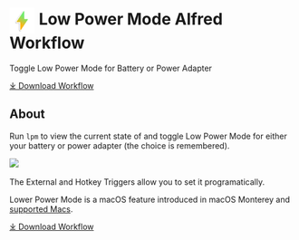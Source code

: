 # <img src='Workflow/icon.png' width='45' align='center' alt='icon'> Low Power Mode Alfred Workflow

Toggle Low Power Mode for Battery or Power Adapter

<a href='https://github.com/alfredapp/low-power-mode-workflow/releases/latest/download/Low.Power.Mode.alfredworkflow'>⤓ Download Workflow</a>

## About

<!-- BEGIN ABOUT -->

Run `lpm` to view the current state of and toggle Low Power Mode for either your battery or power adapter (the choice is remembered).

![](https://i.imgur.com/lz0FS2O.png)

The External and Hotkey Triggers allow you to set it programatically.

Lower Power Mode is a macOS feature introduced in macOS Monterey and [supported Macs](https://www.apple.com/macos/monterey/features/#footnote-16).

<!-- END ABOUT -->

<a href='https://github.com/alfredapp/low-power-mode-workflow/releases/latest/download/Low.Power.Mode.alfredworkflow'>⤓ Download Workflow</a>
